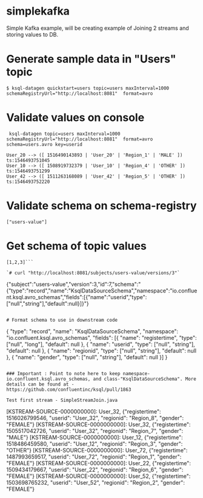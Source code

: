 # simplekafka
Simple Kafka example, will be creating example of Joining 2 streams and storing values to DB.

# Generate sample data in "Users" topic
`$ ksql-datagen quickstart=users topic=users maxInterval=1000 schemaRegistryUrl="http://localhost:8081"  format=avro`

# Validate values on console
` ksql-datagen topic=users maxInterval=1000 schemaRegistryUrl="http://localhost:8081"  format=avro schema=users.avro key=userid`
```
User_20 --> ([ 1516490143893 | 'User_20' | 'Region_1' | 'MALE' ]) ts:1546493751045
User_10 --> ([ 1508919732379 | 'User_10' | 'Region_4' | 'OTHER' ]) ts:1546493751299
User_42 --> ([ 1511263168089 | 'User_42' | 'Region_5' | 'OTHER' ]) ts:1546493752220
```

# Validate schema on schema-registry
```$ curl "http://localhost:8081/subjects"
["users-value"]
```

# Get schema of topic values
```$ curl "http://localhost:8081/subjects/users-value/versions"
[1,2,3]```

`# curl "http://localhost:8081/subjects/users-value/versions/3"`
```
{"subject":"users-value","version":3,"id":7,"schema":"{\"type\":\"record\",\"name\":\"KsqlDataSourceSchema\",\"namespace\":\"io.confluent.ksql.avro_schemas\",\"fields\":[{\"name\":\"userid\",\"type\":[\"null\",\"string\"],\"default\":null}]}"}
```

# Format schema to use in downstream code
```
{
	"type": "record",
	"name": "KsqlDataSourceSchema",
	"namespace": "io.confluent.ksql.avro_schemas",
	"fields": [{
		"name": "registertime",
		"type": ["null", "long"],
		"default": null
	}, {
		"name": "userid",
		"type": ["null", "string"],
		"default": null
	}, {
		"name": "regionid",
		"type": ["null", "string"],
		"default": null
	}, {
		"name": "gender",
		"type": ["null", "string"],
		"default": null
	}]
}
```

### Important : Point to note here to keep namespace-io.confluent.ksql.avro_schemas, and class-"KsqlDataSourceSchema". More details can be found at - https://github.com/confluentinc/ksql/pull/1863

Test first stream - SimpleStreamJoin.java
```
[KSTREAM-SOURCE-0000000000]: User_32, {"registertime": 1516026799546, "userid": "User_32", "regionid": "Region_8", "gender": "FEMALE"}
[KSTREAM-SOURCE-0000000000]: User_32, {"registertime": 1505517042726, "userid": "User_32", "regionid": "Region_7", "gender": "MALE"}
[KSTREAM-SOURCE-0000000000]: User_12, {"registertime": 1518486459580, "userid": "User_12", "regionid": "Region_3", "gender": "OTHER"}
[KSTREAM-SOURCE-0000000000]: User_72, {"registertime": 1487993659517, "userid": "User_72", "regionid": "Region_1", "gender": "FEMALE"}
[KSTREAM-SOURCE-0000000000]: User_22, {"registertime": 1509434179667, "userid": "User_22", "regionid": "Region_6", "gender": "FEMALE"}
[KSTREAM-SOURCE-0000000000]: User_52, {"registertime": 1503698765232, "userid": "User_52", "regionid": "Region_2", "gender": "FEMALE"}
```
